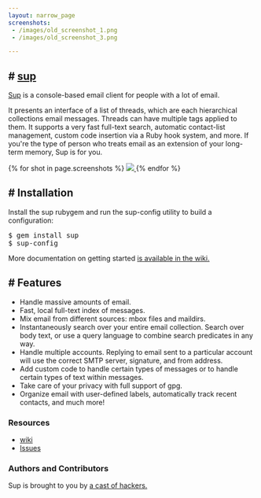 ```yaml
---
layout: narrow_page
screenshots:
 - /images/old_screenshot_1.png
 - /images/old_screenshot_3.png

---
```

## # [sup](https://github.com/sup-heliotrope/sup/)
[Sup](https://github.com/sup-heliotrope/sup/) is a console-based email client for people with a lot of email.

It presents an interface of a list of threads, which are each hierarchical collections email messages.
Threads can have multiple tags applied to them.
It supports a very fast full-text search, automatic contact-list management, custom code insertion via a Ruby hook system, and more.
If you're the type of person who treats email as an extension of your long-term memory, Sup is for you.

{% for shot in page.screenshots %}
<a href="{{shot}}">
  <img src="{{shot}}"/>
</a>
{% endfor %}

## # Installation
Install the sup rubygem and run the sup-config utility to build a configuration:

<pre>
$ gem install sup
$ sup-config
</pre>

More documentation on getting started [is available in the wiki.](https://github.com/sup-heliotrope/sup/wiki#installation)

## # Features
 * Handle massive amounts of email.
 * Fast, local full-text index of messages.
 * Mix email from different sources: mbox files and maildirs.
 * Instantaneously search over your entire email collection. Search over body text, or use a query language to combine search predicates in any way.
 * Handle multiple accounts. Replying to email sent to a particular account will use the correct SMTP server, signature, and from address.
 * Add custom code to handle certain types of messages or to handle certain types of text within messages.
 * Take care of your privacy with full support of gpg.
 * Organize email with user-defined labels, automatically track recent contacts, and much more!

### Resources
 * [wiki](https://github.com/sup-heliotrope/sup/wiki)
 * [Issues](https://github.com/sup-heliotrope/sup/issues)

### Authors and Contributors
Sup is brought to you by [a cast of hackers.](https://github.com/sup-heliotrope/sup/wiki/Development:-Administration-and-Team)
